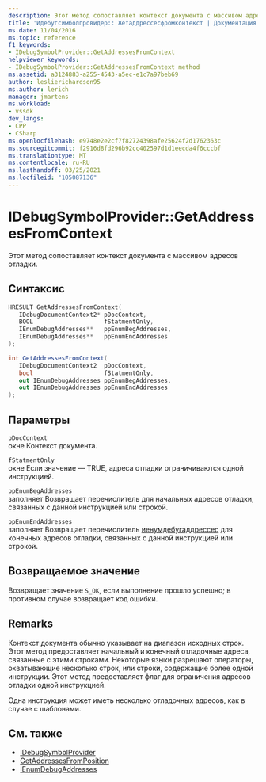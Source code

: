 ```yaml
---
description: Этот метод сопоставляет контекст документа с массивом адресов отладки.
title: 'Идебугсимболпровидер:: Жетаддрессесфромконтекст | Документация Майкрософт'
ms.date: 11/04/2016
ms.topic: reference
f1_keywords:
- IDebugSymbolProvider::GetAddressesFromContext
helpviewer_keywords:
- IDebugSymbolProvider::GetAddressesFromContext method
ms.assetid: a3124883-a255-4543-a5ec-e1c7a97beb69
author: leslierichardson95
ms.author: lerich
manager: jmartens
ms.workload:
- vssdk
dev_langs:
- CPP
- CSharp
ms.openlocfilehash: e9748e2e2cf7f82724398afe25624f2d1762363c
ms.sourcegitcommit: f2916d8fd296b92cc402597d1d1eecda4f6cccbf
ms.translationtype: MT
ms.contentlocale: ru-RU
ms.lasthandoff: 03/25/2021
ms.locfileid: "105087136"
---
```

# <a name="idebugsymbolprovidergetaddressesfromcontext"></a>IDebugSymbolProvider::GetAddressesFromContext
Этот метод сопоставляет контекст документа с массивом адресов отладки.

## <a name="syntax"></a>Синтаксис

```cpp
HRESULT GetAddressesFromContext( 
   IDebugDocumentContext2* pDocContext,
   BOOL                    fStatmentOnly,
   IEnumDebugAddresses**   ppEnumBegAddresses,
   IEnumDebugAddresses**   ppEnumEndAddresses
);
```

```csharp
int GetAddressesFromContext(
   IDebugDocumentContext2  pDocContext,
   bool                    fStatmentOnly,
   out IEnumDebugAddresses ppEnumBegAddresses,
   out IEnumDebugAddresses ppEnumEndAddresses
);
```

## <a name="parameters"></a>Параметры
`pDocContext`\
окне Контекст документа.

`fStatmentOnly`\
окне Если значение — TRUE, адреса отладки ограничиваются одной инструкцией.

`ppEnumBegAddresses`\
заполняет Возвращает перечислитель для начальных адресов отладки, связанных с данной инструкцией или строкой.

`ppEnumEndAddresses`\
заполняет Возвращает перечислитель [иенумдебугаддрессес](../../../extensibility/debugger/reference/ienumdebugaddresses.md) для конечных адресов отладки, связанных с данной инструкцией или строкой.

## <a name="return-value"></a>Возвращаемое значение
 Возвращает значение `S_OK`, если выполнение прошло успешно; в противном случае возвращает код ошибки.

## <a name="remarks"></a>Remarks
 Контекст документа обычно указывает на диапазон исходных строк. Этот метод предоставляет начальный и конечный отладочные адреса, связанные с этими строками. Некоторые языки разрешают операторы, охватывающие несколько строк, или строки, содержащие более одной инструкции. Этот метод предоставляет флаг для ограничения адресов отладки одной инструкцией.

 Одна инструкция может иметь несколько отладочных адресов, как в случае с шаблонами.

## <a name="see-also"></a>См. также
- [IDebugSymbolProvider](../../../extensibility/debugger/reference/idebugsymbolprovider.md)
- [GetAddressesFromPosition](../../../extensibility/debugger/reference/idebugsymbolprovider-getaddressesfromposition.md)
- [IEnumDebugAddresses](../../../extensibility/debugger/reference/ienumdebugaddresses.md)
